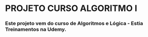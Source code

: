 # PROJETO CURSO ALGORITMO I

### Este projeto vem do curso de Algoritmos e Lógica - Estia Treinamentos na Udemy.
